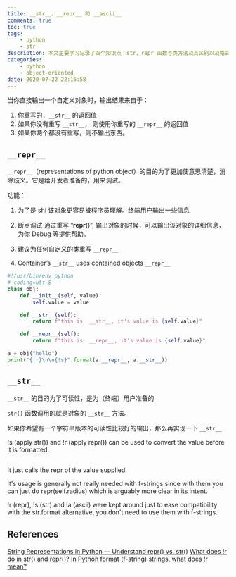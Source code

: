 ```yaml
---
title: __str__、__repr__ 和 __ascii__
comments: true
toc: true
tags:
    - python
    - str
description: 本文主要学习记录了四个知识点：str，repr 函数与类方法及其区别以及格式化输出二者的 `!r` 与 `!s`
categories:
    - python
    - object-oriented
date: 2020-07-22 22:16:58
---
```


当你直接输出一个自定义对象时，输出结果来自于：

1. 你重写的，`__str__` 的返回值
2. 如果你没有重写 `__str__`， 则使用你重写的 `__repr__` 的返回值
3. 如果你两个都没有重写，则不输出东西。

## `__repr__`

`__repr__`（representations of python object）的目的为了更加使意思清楚，消除歧义。它是给开发者准备的，用来调试。

功能：

1. 为了是 shi 该对象更容易被程序员理解。终端用户输出一些信息
2. 断点调试
   通过重写 “**repr**()”, 输出对象的时候，可以输出该对象的详细信息，为你 Debug 等提供帮助。

3. 建议为任何自定义的类重写 `__repr__`

4. Container’s `__str__` uses contained objects `__repr__`

```python
#!/usr/bin/env python
# coding=utf-8
class obj:
    def __init__(self, value):
        self.value = value

    def __str__(self):
        return f"this is  __str__, it's value is {self.value}"

    def __repr__(self):
        return f"this is  __repr__, it's value is {self.value}"

a = obj("hello")
print("{!r}\n\n{!s}".format(a.__repr__, a.__str__))
```

## `__str__`

`__str__` 的目的为了可读性，是为（终端）用户准备的

`str()` 函数调用的就是对象的 `__str__` 方法。

如果你希望有一个字符串版本的可读性比较好的输出，那么再实现一下 `__str__`

!s (apply str()) and !r (apply repr()) can be used to convert the value before it is formatted.

##

It just calls the repr of the value supplied.

It's usage is generally not really needed with f-strings since with them you can just do repr(self.radius) which is arguably more clear in its intent.

!r (repr), !s (str) and !a (ascii) were kept around just to ease compatibility with the str.format alternative, you don't need to use them with f-strings.

## References

[String Representations in Python — Understand repr() vs. str()](https://medium.com/swlh/string-representations-in-python-understand-repr-vs-str-12f046986eb5)
[What does !r do in str() and repr()?](https://stackoverflow.com/questions/38418070/what-does-r-do-in-str-and-repr)
[In Python format (f-string) strings, what does !r mean?](https://stackoverflow.com/questions/44800801/in-python-format-f-string-strings-what-does-r-mean)
